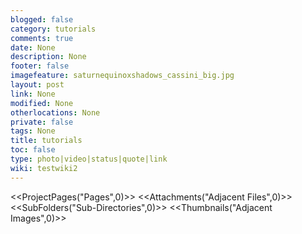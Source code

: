 ```yaml
---
blogged: false
category: tutorials
comments: true
date: None
description: None
footer: false
imagefeature: saturnequinoxshadows_cassini_big.jpg
layout: post
link: None
modified: None
otherlocations: None
private: false
tags: None
title: tutorials
toc: false
type: photo|video|status|quote|link
wiki: testwiki2
---
```

<!--summary-->



<<ProjectPages("Pages",0)>>
<<Attachments("Adjacent Files",0)>>
<<SubFolders("Sub-Directories",0)>>
<<Thumbnails("Adjacent Images",0)>>